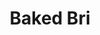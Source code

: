 ---
title: Baked Bri
id: 001
price: 0
tags:
  - Baking
  - January
  - Cooking
  - Recipe
  - Grocery
start_date: 2018-12-01 00:00:00
stop_date: 2018-12-31 00:00:00
youtube_video_id: 4fGXsh7iVkg
---